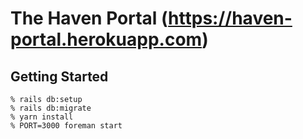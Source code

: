 The Haven Portal (https://haven-portal.herokuapp.com)
=============

Getting Started
---------------

    % rails db:setup
    % rails db:migrate
    % yarn install
    % PORT=3000 foreman start
